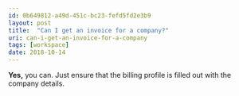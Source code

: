 ```yaml
---
id: 0b649812-a49d-451c-bc23-fefd5fd2e3b9
layout: post
title:  "Can I get an invoice for a company?"
uri: can-i-get-an-invoice-for-a-company
tags: [workspace]
date: 2018-10-14
---
```


**Yes,** you can. Just ensure that the billing profile is filled out with the company details.